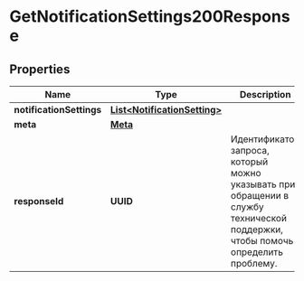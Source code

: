 

# GetNotificationSettings200Response


## Properties

| Name | Type | Description | Notes |
|------------ | ------------- | ------------- | -------------|
|**notificationSettings** | [**List&lt;NotificationSetting&gt;**](NotificationSetting.md) |  |  |
|**meta** | [**Meta**](Meta.md) |  |  |
|**responseId** | **UUID** | Идентификатор запроса, который можно указывать при обращении в службу технической поддержки, чтобы помочь определить проблему. |  |



